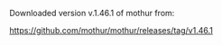 Downloaded version v.1.46.1 of mothur from: 

https://github.com/mothur/mothur/releases/tag/v1.46.1
